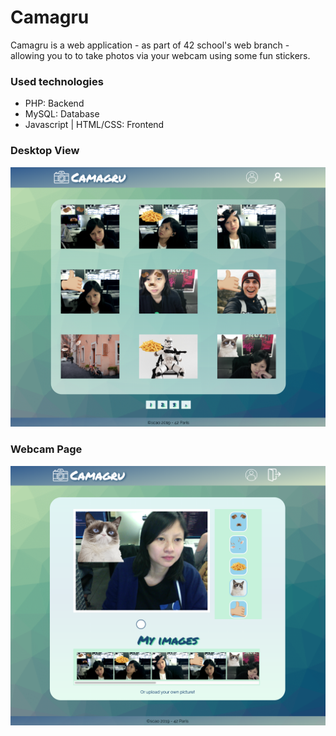 # Camagru

Camagru is a web application - as part of 42 school's web branch - allowing you to to take photos via your webcam using some fun stickers.

### Used technologies

* PHP: Backend
* MySQL: Database
* Javascript | HTML/CSS: Frontend

### Desktop View

![alt text](img_git/template1.png?raw=true "Title")

### Webcam Page

![alt text](img_git/webcam.png?raw=true "Title")
